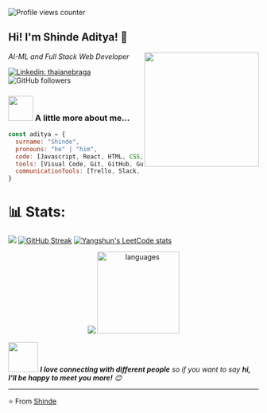 ![Profile views counter](https://komarev.com/ghpvc/?username=heyshinde&&style=flat&color=blue) 
<h2>Hi! I'm Shinde Aditya! 👋</h2> 
<img align='right' src="https://media3.giphy.com/media/3iyKHMIKg5VWG6qHUm/giphy.gif" width="230">
<p><em>AI-ML and Full Stack Web Developer</em></p>

[![Linkedin: thaianebraga](https://img.shields.io/badge/-Shinde-Aditya?style=flat-square&logo=Linkedin&logoColor=white&link=https://www.linkedin.com/in/heyshinde/)](https://www.linkedin.com/in/heyshinde/)
![GitHub followers](https://img.shields.io/github/followers/heyshinde?label=Follow&style=social)

### <img src="https://media.giphy.com/media/Jo7zgRsPUxypoJHK3N/giphy.gif" width="50"> A little more about me...  

```javascript
const aditya = {
  surname: "Shinde",
  pronouns: "he" | "him",
  code: [Javascript, React, HTML, CSS, SASS, NodeJS, Express, Python],
  tools: [Visual Code, Git, GitHub, Gulp, npm],
  communicationTools: [Trello, Slack, Zoom, Linkedin, GitHub Projects],
}
```

#  📊 Stats:


![](https://github-readme-activity-graph.cyclic.app/graph?username=heyshinde&bg_color=1c1917&color=ffffff&line=0891b2&point=ffffff&area_color=1c1917&area=true&hide_border=true&custom_title=GitHub%20Commits%20Graph&theme=chartreuse-dark)
[![GitHub Streak](https://streak-stats.demolab.com?user=heyshinde&theme=github_dark&hide_border=true&date_format=j%20M%5B%20Y%5D)](https://git.io/streak-stats)
[![Yangshun's LeetCode stats](https://leetcode-stats-six.vercel.app/api?username=heyshinde)](https://github.com/KnlnKS/leetcode-stats)

<p align="center">
<img src="https://github-readme-stats.vercel.app/api?username=heyshinde&show_icons=true&count_private=true&hide_border=true&theme=github_dark" />  
<img src="https://github-readme-stats.vercel.app/api/top-langs/?username=heyshinde&layout=compact&theme=github_dark" alt="languages" height="165">
</p>

<img src="https://media.giphy.com/media/LnQjpWaON8nhr21vNW/giphy.gif" width="60"> <em><b>I love connecting with different people</b> so if you want to say <b>hi, I'll be happy to meet you more!</b> 😊</em>

---

⭐️ From [Shinde](https://github.com/HeyShinde)

<!--
**chicano85/chicano85** is a ✨ _special_ ✨ repository because its `README.md` (this file) appears on your GitHub profile.

Here are some ideas to get you started:

- 🔭 I’m currently working on ...
- 🌱 I’m currently learning ...
- 👯 I’m looking to collaborate on ...
- 🤔 I’m looking for help with ...
- 💬 Ask me about ...
- 📫 How to reach me: ...
- 😄 Pronouns: ...
- ⚡ Fun fact: ...
-->
